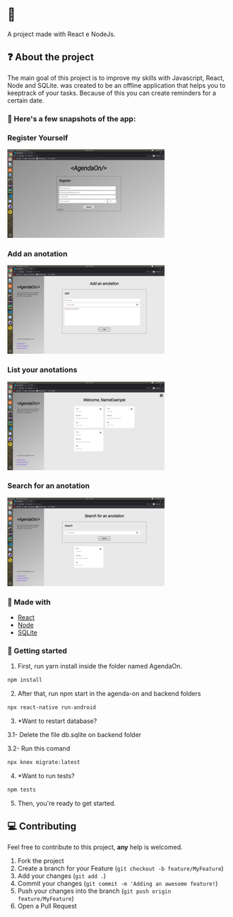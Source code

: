 # :closed_book: <AgendaOn>
A project made with React e NodeJs.

## :question: About the project

The main goal of this project is to improve my skills with Javascript, React, Node and SQLite. <AgendaOn> was created to be an offline application that helps you to keeptrack of your tasks. Because of this you can create reminders for a certain date.
  
### :iphone: Here's a few snapshots of the app:
  
<div>
  <h3>Register Yourself</h4>
  <img src="https://github.com/SousaVictorH/AgendaOn/blob/master/agenda-on/public/images/register.png" alt="Register">
</div>

<div>
  <h3>Add an anotation</h3>
  <img src="https://github.com/SousaVictorH/AgendaOn/blob/master/agenda-on/public/images/add.png" alt="Add">
</div>

<div>
  <h3>List your anotations</h3>
  <img src="https://github.com/SousaVictorH/AgendaOn/blob/master/agenda-on/public/images/list.png" alt="List">
</div>

<div>
  <h3>Search for an anotation</h3>
  <img src="https://github.com/SousaVictorH/AgendaOn/blob/master/agenda-on/public/images/search.png" alt="Seacrh">
</div>

###  :hammer: Made with

- [React](https://pt-br.reactjs.org/)
- [Node](https://nodejs.org/en/)
- [SQLite](https://www.sqlite.org/index.html) 

<!-- GETTING STARTED -->

### :triangular_flag_on_post: Getting started

1. First, run yarn install inside the folder named AgendaOn.

```sh
npm install
```

2. After that, run npm start in the agenda-on and backend folders

```sh
npx react-native run-android
```

3. *Want to restart database?

3.1- Delete the file db.sqlite on backend folder

3.2- Run this comand

```sh
npx knex migrate:latest
```

4. *Want to run tests?

```sh
npm tests
```

5. Then, you're ready to get started.


## :computer: Contributing

Feel free to contribute to this project, **any** help is welcomed.

1. Fork the project
2. Create a branch for your Feature (`git checkout -b feature/MyFeature`)
3. Add your changes (`git add .`)
4. Commit your changes (`git commit -m 'Adding an awesome feature!`)
5. Push your changes into the branch (`git push origin feature/MyFeature`)
6. Open a Pull Request
